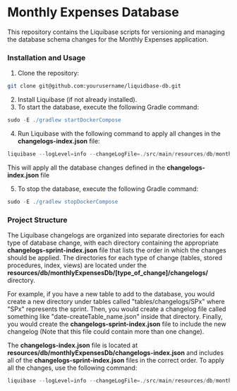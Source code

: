 # Monthly Expenses Database
This repository contains the Liquibase scripts for versioning and managing the database schema changes for the Monthly Expenses application.

### Installation and Usage
1.  Clone the repository:
```bash
git clone git@github.com:yourusername/liquidbase-db.git
```
2.  Install Liquibase (if not already installed).
3.  To start the database, execute the following Gradle command:
```gradle
sudo -E ./gradlew startDockerCompose
```
4.  Run Liquibase with the following command to apply all changes in the **changelogs-index.json** file:

```java
liquibase --logLevel=info --changeLogFile=./src/main/resources/db/monthlyExpensesDb/changelogs-index.json update
```
This will apply all the database changes defined in the **changelogs-index.json** file

5.  To stop the database, execute the following Gradle command:
```gradle
sudo -E ./gradlew stopDockerCompose
```

### Project Structure
The Liquibase changelogs are organized into separate directories for each type of database change, with each directory containing the appropriate **changelogs-sprint-index.json** file that lists the order in which the changes should be applied. The directories for each type of change (tables, stored procedures, index, views) are located under the **resources/db/monthlyExpensesDb/[type_of_change]/changelogs/** directory.

For example, if you have a new table to add to the database, you would create a new directory under tables called "tables/changelogs/SPx" where "SPx" represents the sprint. Then, you would create a changelog file called something like "date-createTable_name.json" inside that directory. Finally, you would create the **changelogs-sprint-index.json** file to include the new changelog (Note that this file could contain more than one change).

The **changelogs-index.json** file is located at **resources/db/monthlyExpensesDb/changelogs-index.json** and includes all of the **changelogs-sprint-index.json** files in the correct order.
To apply all the changes, use the following command:
```java
liquibase --logLevel=info --changeLogFile=./src/main/resources/db/monthlyExpensesDb/changelogs-index.json update
```
